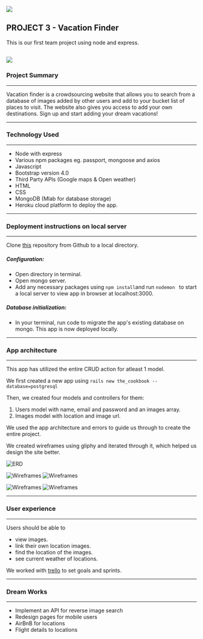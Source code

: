 ![](https://raw.githubusercontent.com/generalassembly/ga-ruby-on-rails-for-devs/master/images/ga.png)

## PROJECT 3 - Vacation Finder

This is our first team project using node and express.

![](https://i.imgur.com/TjDyXBG.png)
---
### Project Summary
---
Vacation finder is a crowdsourcing website that allows you to search from a database of images added by other users and add to your bucket list of places to visit. The website also gives you access to add your own destinations. Sign up and start adding your dream vacations!

---
### Technology Used
---
* Node with express
* Various npm packages eg. passport, mongoose and axios
* Javascript
* Bootstrap version 4.0
* Third Party APIs (Google maps & Open weather)
* HTML
* CSS
* MongoDB (Mlab for database storage)
* Heroku cloud platform to deploy the app.

---
### Deployment instructions on local server
---

Clone [this](https://github.com/BBarden93/vacationFinder) repository from Github to a local directory.

##### Configuration: 

* Open directory in terminal.
* Open mongo server.
* Add any necessary packages using ```npm install```and run ```nodemon ``` to start a local server to view app in browser at localhost:3000.

##### Database initialization:

* In your terminal, run code to migrate the app's existing database on mongo. 
This app is now deployed locally.
---
### App architecture
---
This app has utilized the entire CRUD action for atleast 1 model.

We first created a new app using ```rails new the_cookbook --database=postgresql```

Then, we created four models and controllers for them: 

1. Users model with name, email and password and an images array.
2. Images model with location and image url.

We used the app architecture and errors to guide us through to create the entire project. 

We created wireframes using gliphy and iterated through it, which helped us design the site better. 

![ERD](https://i.imgur.com/yLO9Tra.png)

![Wireframes](https://i.imgur.com/OZkDtAl.png)
![Wireframes](https://i.imgur.com/uPFT4Tb.png)

![Wireframes](https://i.imgur.com/IyMqzwW.png)
![Wireframes](https://i.imgur.com/uPFT4Tb.png)


---
### User experience
---
Users should be able to 

* view images.
* link their own location images.
* find the location of the images.
* see current weather of locations.

We worked with [trello](https://trello.com/b/SXCfMAPk/project-3) to set goals and sprints. 

---
### Dream Works
---

* Implement an API for reverse image search
* Redesign pages for mobile users
* AirBnB for locations
* Flight details to locations
